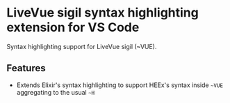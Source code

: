 # LiveVue sigil syntax highlighting extension for VS Code

Syntax highlighting support for LiveVue sigil (~VUE).

## Features

  * Extends Elixir's syntax highlighting to support HEEx's syntax inside `~VUE` aggregating to the usual `~H`
